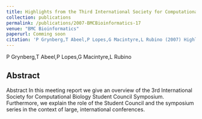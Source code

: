 ```yaml
---
title: Highlights from the Third International Society for Computational Biology Student Council Symposium at the Fifteenth Annual International Conference on Intelligent Systems for Molecular Biology
collection: publications
permalink: /publications/2007-BMCBioinformatics-17
venue: "BMC Bioinformatics"
paperurl: Comming soon
citation: 'P Grynberg,T Abeel,P Lopes,G Macintyre,L Rubino (2007) Highlights from the Third International Society for Computational Biology Student Council Symposium at the Fifteenth Annual International Conference on Intelligent Systems for Molecular Biology <i>BMC Bioinformatics</i>'
---
```


P Grynberg,T Abeel,P Lopes,G Macintyre,L Rubino
## Abstract
Abstract In this meeting report we give an overview of the 3rd International Society for Computational Biology Student Council Symposium. Furthermore, we explain the role of the Student Council and the symposium series in the context of large, international conferences.
